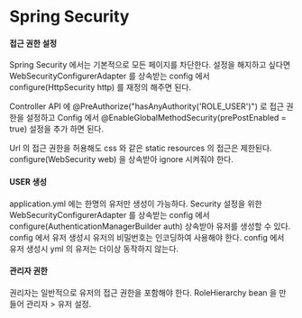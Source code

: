 # Spring Security

#### 접근 권한 설정
Spring Security 에서는 기본적으로 모든 페이지를 차단한다.
설정을 해지하고 싶다면 WebSecurityConfigurerAdapter 를 상속받는 
config 에서 configure(HttpSecurity http) 를 재정의 해주면 된다.

Controller API 에 @PreAuthorize("hasAnyAuthority('ROLE_USER')") 로
접근 권한을 설정하고 Config 에서 @EnableGlobalMethodSecurity(prePostEnabled = true)
설정을 추가 하면 된다.

Url 의 접근 권한을 허용해도 css 와 같은 static resources 의 접근은 제한된다.
configure(WebSecurity web) 을 상속받아 ignore 시켜줘야 한다.

#### USER 생성
application.yml 에는 한명의 유저만 생성이 가능하다. 
Security 설정을 위한 WebSecurityConfigurerAdapter 를 상속받는 config 에서
configure(AuthenticationManagerBuilder auth) 상속받아 유저를 생성할 수 있다. 
config 에서 유저 생성시 유저의 비밀번호는 인코딩하여 사용해야 한다.
config 에서 유저 생성시 yml 의 유저는 더이상 동작하지 않는다.

#### 관리자 권한
권리자는 일반적으로 유저의 접근 권한을 포함해야 한다.
RoleHierarchy bean 을 만들어 관리자 > 유저 설정.